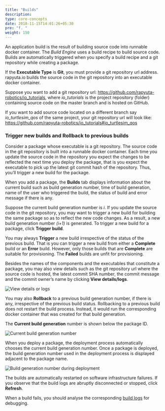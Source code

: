 ```yaml
---
title: "Builds"
description:
type: core-concepts
date: 2018-11-15T14:01:26+05:30
pre: "f. "
weight: 150
---
```

An application build is the result of building source code into runnable docker
container. The _Build Engine_ uses a build recipe to build source code.
Builds are automatically triggered when you specify a build recipe and a git
repository while creating a package.

If the **Executable Type** is **Git**, you must provide a git repository url address.
rapyuta.io builds the source code in the git repository into an executable
docker container.

Suppose you want to add a git repository url: https://github.com/rapyuta-robotics/io_tutorials,
where *io_tutorials* is the project repository (folder) containing source code on
the master branch and is hosted on GitHub.

If you want to add source code located on a different branch say *io_turtlesim_qos*
of the same project, your git repository url will look like:  https://github.com/rapyuta-robotics/io_tutorials#io_turtlesim_qos

### Trigger new builds and Rollback to previous builds
Consider a package whose executable is a git repository. The source code in the
git repository is built into a runnable docker container. Each time you update
the source code in the repository you expect the changes to be reflected the
next time you deploy the package, that is you expect the executable to pick up
the latest git commit hash of the repository. Thus, you’ll trigger a new build
for the package.

When you add a package, the **Builds** tab displays information about the current
build such as build generation number, time of build generation, name of the
user who triggered the build, the status of build and error message if there is
any.

Suppose the current build generation number is _i_. If you update the source code
in the git repository, you may want to trigger a new build for building the same
package so as to reflect the new code changes. As a result, a new build
generation number _(i+1)_ is generated. To trigger a new build for a package,
click **Trigger build**.

You may always **Trigger** a new build irrespective of the status of the previous
build. That is you can trigger a new build from either a **Complete** build or an
**Error** build. However, only those builds that are **Complete** are suitable for
provisioning. The **Failed** builds are unfit for provisioning.

Besides the names of the components and the executables that constitute a
package, you may also view details such as the git repository url where the
source code is hosted, the latest commit SHA number, the commit message and
the commit owner’s name by clicking **View details/logs**.

![View details or logs](/images/core-concepts/builds/trigger-rollback-view-deails.png?classes=border,shadow&width=50pc)

You may also **Rollback** to a previous build generation number, if there is any,
irrespective of the previous build status. Rollbacking to a previous build does
not restart the build process. Instead, it would run the corresponding docker
container that was created for that build generation.

The **Current build generation** number is shown below the package ID.

![Current build generation number](/images/core-concepts/builds/current-build-number.png?classes=border,shadow&width=50pc)

When you deploy a package, the deployment process automatically chooses the
current build generation number. Once a package is deployed, the build generation
number used in the deployment process is displayed adjacent to the package name.

![Build generation number during deployment](/images/core-concepts/builds/build-number-deploy.png?classes=border,shadow&width=50pc)

The builds are automatically restarted on software infrastructure failures.
If you observe that the build logs are abruptly disconnected or stopped,
click **Refresh**.

When a build fails, you should analyse the corresponding [build logs](/core-concepts/logging/build-logs)
for debugging.
